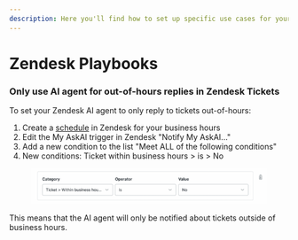 ```yaml
---
description: Here you'll find how to set up specific use cases for your Zendesk AI agent
---
```


# Zendesk Playbooks

### Only use AI agent for out-of-hours replies in Zendesk Tickets

To set your Zendesk AI agent to only reply to tickets out-of-hours:

1. Create a [schedule](https://support.zendesk.com/hc/en-us/articles/4408842938522-Setting-your-schedule-with-business-hours-and-holidays) in Zendesk for your business hours
2. Edit the My AskAI trigger in Zendesk "Notify My AskAI..."
3. Add a new condition to the list "Meet ALL of the following conditions"
4. New conditions: Ticket within business hours > is > No

<figure><img src="../../../.gitbook/assets/image (2).png" alt=""><figcaption></figcaption></figure>

This means that the AI agent will only be notified about tickets outside of business hours.
